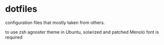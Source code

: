 # dotfiles
configuration files that mostly taken from others.

to use zsh agnoster theme in Ubuntu, solarized and patched Menolo font is required
